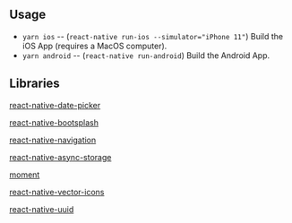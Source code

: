 ## Usage

- `yarn ios` -- (`react-native run-ios --simulator="iPhone 11"`) Build the iOS App (requires a MacOS computer).
- `yarn android` -- (`react-native run-android`) Build the Android App.

## Libraries
[react-native-date-picker](https://github.com/henninghall/react-native-date-picker)

[react-native-bootsplash](https://github.com/zoontek/react-native-bootsplash)

[react-native-navigation](https://reactnavigation.org/docs/getting-started/)

[react-native-async-storage](https://github.com/react-native-async-storage/async-storage)

[moment](https://momentjs.com/docs/)

[react-native-vector-icons](https://github.com/oblador/react-native-vector-icons)

[react-native-uuid](https://github.com/eugenehp/react-native-uuid)


